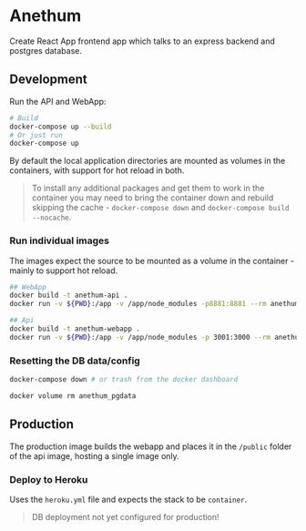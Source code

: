 # Anethum

Create React App frontend app which talks to an express backend and postgres database.

## Development

Run the API and WebApp:

```bash
# Build
docker-compose up --build
# Or just run
docker-compose up
```

By default the local application directories are mounted as volumes in the containers, with support for hot reload in both.

> To install any additional packages and get them to work in the container you may need to bring the container down and rebuild skipping the cache - `docker-compose down` and `docker-compose build --nocache`.

### Run individual images

The images expect the source to be mounted as a volume in the container - mainly to support hot reload.

```bash
## WebApp
docker build -t anethum-api .
docker run -v ${PWD}:/app -v /app/node_modules -p8881:8881 --rm anethum-api

## Api
docker build -t anethum-webapp .
docker run -v ${PWD}:/app -v /app/node_modules -p 3001:3000 --rm anethum-webapp
```

### Resetting the DB data/config

```bash
docker-compose down # or trash from the docker dashboard

docker volume rm anethum_pgdata
```

## Production

The production image builds the webapp and places it in the `/public` folder of the api image, hosting a single image only.

### Deploy to Heroku

Uses the `heroku.yml` file and expects the stack to be `container`.

> DB deployment not yet configured for production!
